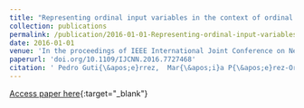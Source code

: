 ```yaml
---
title: "Representing ordinal input variables in the context of ordinal classification"
collection: publications
permalink: /publication/2016-01-01-Representing-ordinal-input-variables-in-the-context-of-ordinal-classification
date: 2016-01-01
venue: 'In the proceedings of IEEE International Joint Conference on Neural Networks (IJCNN2016)'
paperurl: 'doi.org/10.1109/IJCNN.2016.7727468'
citation: ' Pedro Guti{\&apos;e}rrez,  Mar{\&apos;i}a P{\&apos;e}rez-Ortiz,  Javier S{\&apos;a}nchez-Monedero,  C{\&apos;e}sar Herv{\&apos;a}s-Mart{\&apos;i}nez, &quot;Representing ordinal input variables in the context of ordinal classification.&quot; In the proceedings of IEEE International Joint Conference on Neural Networks (IJCNN2016), 2016.'
---
```

[Access paper here](doi.org/10.1109/IJCNN.2016.7727468){:target="_blank"}
